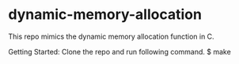 # dynamic-memory-allocation
This repo mimics the dynamic memory allocation function in C. 

Getting Started:
Clone the repo and run following command.
$ make 

